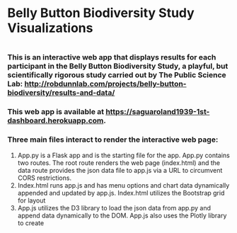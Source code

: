 # Belly Button Biodiversity Study Visualizations
#
### This is an interactive web app that displays results for each participant in the Belly Button Biodiversity Study, a playful, but scientifically rigorous study carried out by The Public Science Lab: http://robdunnlab.com/projects/belly-button-biodiversity/results-and-data/
### This web app is available at https://saguaroland1939-1st-dashboard.herokuapp.com.
### Three main files interact to render the interactive web page:
1. App.py is a Flask app and is the starting file for the app. App.py contains two routes. The root route renders the web page (index.html) and the data route provides the json data file to app.js via a URL to circumvent CORS restrictions. 
2. Index.html runs app.js and has menu options and chart data dynamically appended and updated by app.js. Index.html utilizes the Bootstrap grid for layout
3. App.js utilizes the D3 library to load the json data from app.py and append data dynamically to the DOM. App.js also uses the Plotly library to create